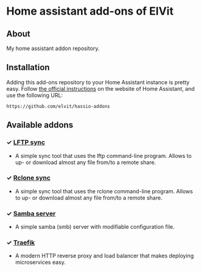 # Home assistant add-ons of ElVit

## About

My home assistant addon repository.

## Installation

Adding this add-ons repository to your Home Assistant instance is pretty easy.
Follow [the official instructions][instructions] on the website of Home Assistant, and use the following URL:

```
https://github.com/elvit/hassio-addons
```

## Available addons

[//]: # "ADDONLIST_START"

### &#10003; [LFTP sync](lftp/)

- A simple sync tool that uses the lftp command-line program. Allows to up- or download almost any file from/to a remote share.

### &#10003; [Rclone sync](rclone/)

- A simple sync tool that uses the rclone command-line program. Allows to up- or download almost any file from/to a remote share.

### &#10003; [Samba server](samba/)

- A simple samba (smb) server with modifiable configuration file.

### &#10003; [Traefik](traefik/)

- A  modern HTTP reverse proxy and load balancer that makes deploying microservices easy.

<!-- ### &#10003; [Netatalk server](netatalk/) -->

<!-- - A simple netatalk (afp) server with modifiable configuration file. -->

[//]: # "ADDONLIST_END"

[instructions]: https://home-assistant.io/hassio/installing_third_party_addons
